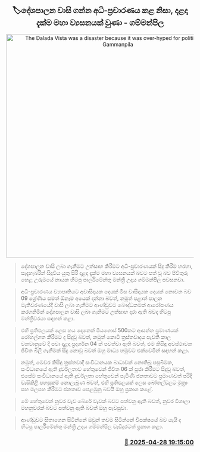 <p align='center'><b><h2 align='center' title='The Dalada Vista was a disaster because it was over-hyped for political gain - Gammanpila'>🏷දේශපාලන වාසි ගන්න අධි-ප්‍රචාරණය කළ නිසා, දළදා දැක්ම මහා ව්‍යසනයක් වුණා - ගම්මන්පිල</h2></b></p>
<p align='center'><img src='https://helakuru.sgp1.cdn.digitaloceanspaces.com/esana/images/lib/udaya-gammanpila-media-2025.jpg' width='600' alt='The Dalada Vista was a disaster because it was over-hyped for political gain - Gammanpila'></p>

> දේශපාලන වාසි ලබා ගැනීමට උත්සාහ කිරීමට අධි-ප්‍රචාරණයක් සිදු කිරීම හරහා, සැදැහැබරින් සිදුවිය යුතු සිරි දළදා දැක්ම මහා ව්‍යසනයක් බවට පත් වූ බව පිවිතුරු හෙළ උරුමයේ නායක හිටපු පාර්ලිමේන්තු මන්ත්‍රී උදය ගම්මන්පිල පවසනවා.

> අධි-ප්‍රචාරණය ව්‍යාපෘතියට අවාසිදායක දෙයක් මිස වාසිදායක දෙයක් නොවන බව 09 ශ්‍රේණිය සමත් ඕනෑම අයෙක් දන්නා බවත්, නමුත් පළාත් පාලන මැතිවරණයේදී වාසි ලබා ගැනීමට ආණ්ඩුවට බෞද්ධකමක් ආරෝපණය කරගනිමින් දේශපාලන වාසි ලබා ගැනීමට උත්සාහ දරා ඇති බවද හිටපු මන්ත්‍රීවරයා සඳහන් කළා.

> එහි ප්‍රතිඵලයක් ලෙස හය දෙනෙක් මියගොස් 500කට ආසන්න ප්‍රමාණයක් රෝහල්ගත කිරීමට ද සිදුවූ බවත්, නමුත් කොටි ත්‍රස්තවාදය පැවති කාල වකවානුවේ දී පවා දළදා ප්‍රදර්ශන 04 ක් පවත්වා ඇති බවත්, එම කිසිඳු අවස්ථාවක ජීවිත බිලි ගැනීමක් සිදු නොවු බවත් ඔහු මාධ්‍ය හමුවට එක්වෙමින් සඳහන් කළා.

> නමුත්, මෙවර කිසිඳු ත්‍රස්තවාදී සංවිධානයක බාධාවක් නොතිබූ පසුබිමක, සංවිධානයේ ඇති දුර්වලතාව හේතුවෙන් ජීවිත 06 ක් පූජා කිරීමට සිදුවූ බවත්, එසේම සංවිධානයේ ඇති දුර්වලතා හේතුවෙන් පැමිණි ජනතාවට ප්‍රමාණවත් පරිදි වැසිකිළි පහසුකම් නොලැබුණ බවත්, එහි ප්‍රතිඵලයක් ලෙස බෝතල්වලට මුත්‍රා සහ මලපහ කිරීමට ජනතාව පෙළඹුනු බවයි ඔහු ප්‍රකාශ කළේ.

> මේ හේතුවෙන් නුවර වැව බේරේ වැවක් බවට පත්වනු ඇති බවත්, නුවර විශාලා මහනුවරක් බවට පත්වනු ඇති බවත් ඔහු පැවසුවා.

> ආණ්ඩුවට සිතාගෙන සිටින්නේ ඔවුන් තවම සිටින්නේ විපක්ෂයේ බව යැයි ද හිටපු පාර්ලිමේන්තු මන්ත්‍රී උදය ගම්මන්පිල වැඩිදුරටත් ප්‍රකාශ කළා.



<h3 align='right'><a href='https://www.helakuru.lk/esana/p/109627/'>📅 2025-04-28 19:15:00</a></h3>
